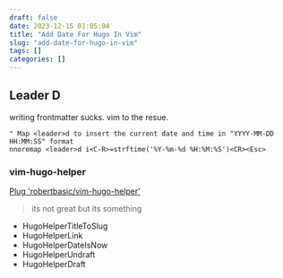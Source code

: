```yaml
---
draft: false
date: 2023-12-15 01:05:04
title: "Add Date For Hugo In Vim"
slug: "add-date-for-hugo-in-vim"
tags: [] 
categories: []
---
```


## Leader D
writing frontmatter sucks.
vim to the resue.

```
" Map <leader>d to insert the current date and time in "YYYY-MM-DD HH:MM:SS" format
nnoremap <leader>d i<C-R>=strftime('%Y-%m-%d %H:%M:%S')<CR><Esc>
```
### vim-hugo-helper
[Plug 'robertbasic/vim-hugo-helper'](https://github.com/robertbasic/vim-hugo-helper)
> its not great but its something
- HugoHelperTitleToSlug
- HugoHelperLink
- HugoHelperDateIsNow
- HugoHelperUndraft
- HugoHelperDraft
